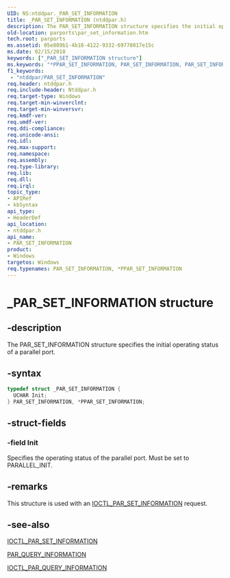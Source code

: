 ```yaml
---
UID: NS:ntddpar._PAR_SET_INFORMATION
title: _PAR_SET_INFORMATION (ntddpar.h)
description: The PAR_SET_INFORMATION structure specifies the initial operating status of a parallel port.
old-location: parports\par_set_information.htm
tech.root: parports
ms.assetid: 05e889b1-4b18-4122-9332-69778017e15c
ms.date: 02/15/2018
keywords: ["_PAR_SET_INFORMATION structure"]
ms.keywords: "*PPAR_SET_INFORMATION, PAR_SET_INFORMATION, PAR_SET_INFORMATION structure [Parallel Ports], PPAR_SET_INFORMATION, PPAR_SET_INFORMATION structure pointer [Parallel Ports], _PAR_SET_INFORMATION, cisspd_8390a7d0-a4b2-4970-94f8-fd270f2d8256.xml, ntddpar/PAR_SET_INFORMATION, ntddpar/PPAR_SET_INFORMATION, parports.par_set_information"
f1_keywords:
 - "ntddpar/PAR_SET_INFORMATION"
req.header: ntddpar.h
req.include-header: Ntddpar.h
req.target-type: Windows
req.target-min-winverclnt:
req.target-min-winversvr:
req.kmdf-ver:
req.umdf-ver:
req.ddi-compliance:
req.unicode-ansi:
req.idl:
req.max-support:
req.namespace:
req.assembly:
req.type-library:
req.lib:
req.dll:
req.irql:
topic_type:
- APIRef
- kbSyntax
api_type:
- HeaderDef
api_location:
- ntddpar.h
api_name:
- PAR_SET_INFORMATION
product:
- Windows
targetos: Windows
req.typenames: PAR_SET_INFORMATION, *PPAR_SET_INFORMATION
---
```


# _PAR_SET_INFORMATION structure


## -description


The PAR_SET_INFORMATION structure specifies the initial operating status of a parallel port.


## -syntax


```cpp
typedef struct _PAR_SET_INFORMATION {
  UCHAR Init;
} PAR_SET_INFORMATION, *PPAR_SET_INFORMATION;
```


## -struct-fields




### -field Init

Specifies the operating status of the parallel port. Must be set to PARALLEL_INIT.


## -remarks



This structure is used with an <a href="..\ntddpar\ni-ntddpar-ioctl_par_set_information.md">IOCTL_PAR_SET_INFORMATION</a> request.




## -see-also

<a href="..\ntddpar\ni-ntddpar-ioctl_par_set_information.md">IOCTL_PAR_SET_INFORMATION</a>



<a href="..\ntddpar\ns-ntddpar-_par_query_information.md">PAR_QUERY_INFORMATION</a>



<a href="..\ntddpar\ni-ntddpar-ioctl_par_query_information.md">IOCTL_PAR_QUERY_INFORMATION</a>



 

 


